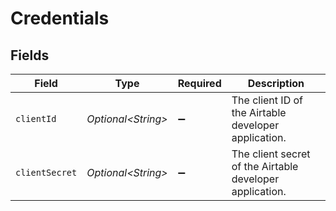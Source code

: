 # Credentials


## Fields

| Field                                                    | Type                                                     | Required                                                 | Description                                              |
| -------------------------------------------------------- | -------------------------------------------------------- | -------------------------------------------------------- | -------------------------------------------------------- |
| `clientId`                                               | *Optional\<String>*                                      | :heavy_minus_sign:                                       | The client ID of the Airtable developer application.     |
| `clientSecret`                                           | *Optional\<String>*                                      | :heavy_minus_sign:                                       | The client secret of the Airtable developer application. |